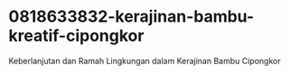 # 0818633832-kerajinan-bambu-kreatif-cipongkor
Keberlanjutan dan Ramah Lingkungan dalam Kerajinan Bambu Cipongkor
